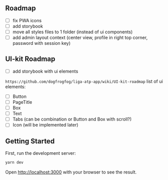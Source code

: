 ## Roadmap
- [ ] fix PWA icons
- [ ] add storybook
- [ ] move all styles files to 1 folder (instead of ui components)
- [ ] add admin layout context (center view, profile in right top corner, password with session key)

## UI-kit Roadmap
- [ ] add storybook with ui elements

`https://github.com/dogfrogfog/liga-atp-app/wiki/UI-kit-roadmap`
list of ui elements:
- [ ] Button
- [ ] PageTitle
- [ ] Box
- [ ] Text
- [ ] Tabs (can be combination or Button and Box with scroll?)
- [ ] Icon (will be implemented later)

## Getting Started
First, run the development server:

```bash
yarn dev
```
Open [http://localhost:3000](http://localhost:3000) with your browser to see the result.

